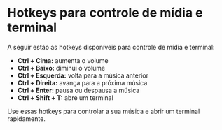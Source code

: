 # Hotkeys para controle de mídia e terminal

A seguir estão as hotkeys disponíveis para controle de mídia e terminal:

- **Ctrl + Cima:** aumenta o volume
- **Ctrl + Baixo:** diminui o volume
- **Ctrl + Esquerda:** volta para a música anterior
- **Ctrl + Direita:** avança para a próxima música
- **Ctrl + Enter:** pausa ou despausa a música
- **Ctrl + Shift + T:** abre um terminal

Use essas hotkeys para controlar a sua música e abrir um terminal rapidamente.
